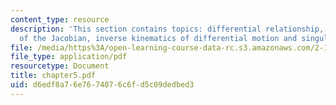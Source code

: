 ```yaml
---
content_type: resource
description: 'This section contains topics: differential relationship, properties
  of the Jacobian, inverse kinematics of differential motion and singularity and redundancy.'
file: /media/https%3A/open-learning-course-data-rc.s3.amazonaws.com/2-12-introduction-to-robotics-fall-2005/d6edf8a76e7674076c6fd5c09dedbed3_chapter5.pdf
file_type: application/pdf
resourcetype: Document
title: chapter5.pdf
uid: d6edf8a7-6e76-7407-6c6f-d5c09dedbed3
---
```

